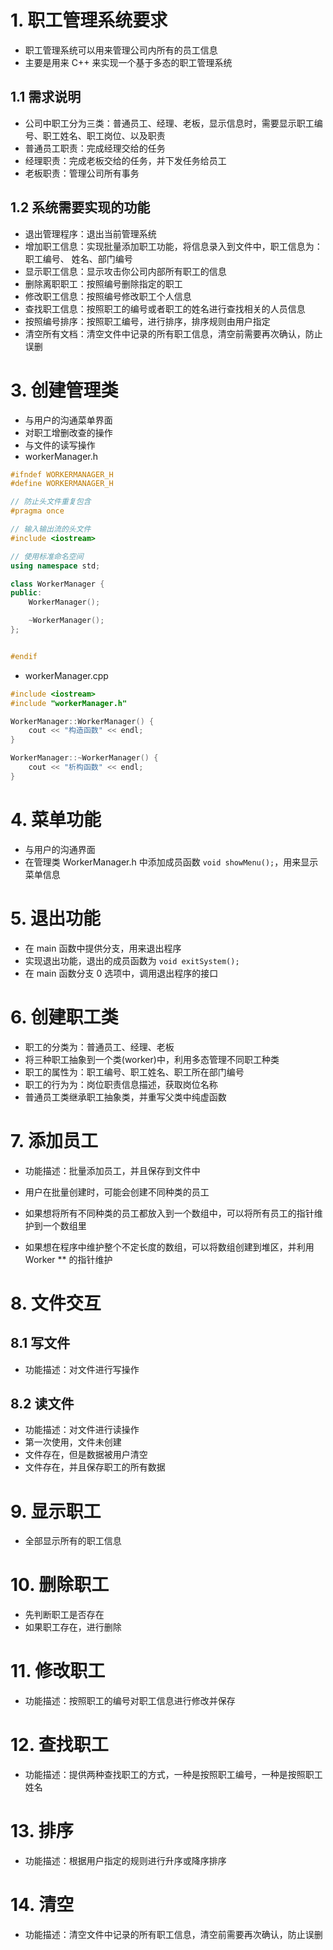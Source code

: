 # 1. 职工管理系统要求
+ 职工管理系统可以用来管理公司内所有的员工信息
+ 主要是用来 C++ 来实现一个基于多态的职工管理系统

## 1.1 需求说明
+ 公司中职工分为三类：普通员工、经理、老板，显示信息时，需要显示职工编号、职工姓名、职工岗位、以及职责
+ 普通员工职责：完成经理交给的任务
+ 经理职责：完成老板交给的任务，并下发任务给员工
+ 老板职责：管理公司所有事务

## 1.2 系统需要实现的功能
+ 退出管理程序：退出当前管理系统
+ 增加职工信息：实现批量添加职工功能，将信息录入到文件中，职工信息为：职工编号、 姓名、部门编号
+ 显示职工信息：显示攻击你公司内部所有职工的信息
+ 删除离职职工：按照编号删除指定的职工
+ 修改职工信息：按照编号修改职工个人信息
+ 查找职工信息：按照职工的编号或者职工的姓名进行查找相关的人员信息
+ 按照编号排序：按照职工编号，进行排序，排序规则由用户指定
+ 清空所有文档：清空文件中记录的所有职工信息，清空前需要再次确认，防止误删

# 3. 创建管理类
+ 与用户的沟通菜单界面
+ 对职工增删改查的操作
+ 与文件的读写操作
+ workerManager.h

```cpp
#ifndef WORKERMANAGER_H
#define WORKERMANAGER_H

// 防止头文件重复包含
#pragma once

// 输入输出流的头文件
#include <iostream>

// 使用标准命名空间
using namespace std;

class WorkerManager {
public:
    WorkerManager();

    ~WorkerManager();
};


#endif
```

+ workerManager.cpp

```cpp
#include <iostream>
#include "workerManager.h"

WorkerManager::WorkerManager() {
    cout << "构造函数" << endl;
}

WorkerManager::~WorkerManager() {
    cout << "析构函数" << endl;
}
```

# 4. 菜单功能
+ 与用户的沟通界面
+ 在管理类 WorkerManager.h 中添加成员函数 `void showMenu();`，用来显示菜单信息

# 5. 退出功能
+ 在 main 函数中提供分支，用来退出程序
+ 实现退出功能，退出的成员函数为 `void exitSystem();`
+ 在 main 函数分支 0 选项中，调用退出程序的接口

# 6. 创建职工类
+ 职工的分类为：普通员工、经理、老板
+ 将三种职工抽象到一个类(worker)中，利用多态管理不同职工种类
+ 职工的属性为：职工编号、职工姓名、职工所在部门编号
+ 职工的行为为：岗位职责信息描述，获取岗位名称
+ 普通员工类继承职工抽象类，并重写父类中纯虚函数

# 7. 添加员工
+ 功能描述：批量添加员工，并且保存到文件中

+ 用户在批量创建时，可能会创建不同种类的员工
+ 如果想将所有不同种类的员工都放入到一个数组中，可以将所有员工的指针维护到一个数组里
+ 如果想在程序中维护整个不定长度的数组，可以将数组创建到堆区，并利用 Worker ** 的指针维护

# 8. 文件交互
## 8.1 写文件
+ 功能描述：对文件进行写操作

## 8.2 读文件
+ 功能描述：对文件进行读操作
+ 第一次使用，文件未创建
+ 文件存在，但是数据被用户清空
+ 文件存在，并且保存职工的所有数据

# 9. 显示职工
+ 全部显示所有的职工信息

# 10. 删除职工
+ 先判断职工是否存在
+ 如果职工存在，进行删除

# 11. 修改职工
+ 功能描述：按照职工的编号对职工信息进行修改并保存

# 12. 查找职工
+ 功能描述：提供两种查找职工的方式，一种是按照职工编号，一种是按照职工姓名

# 13. 排序
+ 功能描述：根据用户指定的规则进行升序或降序排序

# 14. 清空
+ 功能描述：清空文件中记录的所有职工信息，清空前需要再次确认，防止误删
